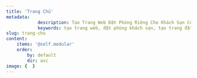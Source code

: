 ```yaml
---
title: 'Trang Chủ'
metadata:
            description: Tạo Trang Web Đặt Phòng Riêng Cho Khách Sạn Của Bạn
            keywords: tạo trang web, đặt phòng khách sạn, tạo trang đặt phòng khách sạn, khách sạn
slug: trang-chu
content:
    items: '@self.modular'
    order:
        by: default
        dir: asc
image: {  }
---
```


